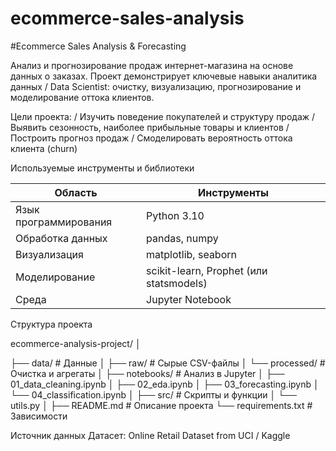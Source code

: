 # ecommerce-sales-analysis

#Ecommerce Sales Analysis & Forecasting

Анализ и прогнозирование продаж интернет-магазина на основе данных о заказах.
Проект демонстрирует ключевые навыки аналитика данных / Data Scientist: очистку, визуализацию, прогнозирование и моделирование оттока клиентов.

Цели проекта:
/ Изучить поведение покупателей и структуру продаж
/ Выявить сезонность, наиболее прибыльные товары и клиентов
/ Построить прогноз продаж
/ Смоделировать вероятность оттока клиента (churn)

Используемые инструменты и библиотеки

| Область               | Инструменты                             |
| --------------------- | --------------------------------------- |
| Язык программирования | Python 3.10                             |
| Обработка данных      | pandas, numpy                           |
| Визуализация          | matplotlib, seaborn                     |
| Моделирование         | scikit-learn, Prophet (или statsmodels) |
| Среда                 | Jupyter Notebook                        |


Структура проекта

ecommerce-analysis-project/
│

├── data/                     # Данные
│   ├── raw/                  # Сырые CSV-файлы
│   └── processed/            # Очистка и агрегаты
│
├── notebooks/                # Анализ в Jupyter
│   ├── 01_data_cleaning.ipynb
│   ├── 02_eda.ipynb
│   ├── 03_forecasting.ipynb
│   └── 04_classification.ipynb
│
├── src/                      # Скрипты и функции
│   └── utils.py
│
├── README.md                 # Описание проекта
└── requirements.txt          # Зависимости


Источник данных
Датасет: Online Retail Dataset from UCI / Kaggle
